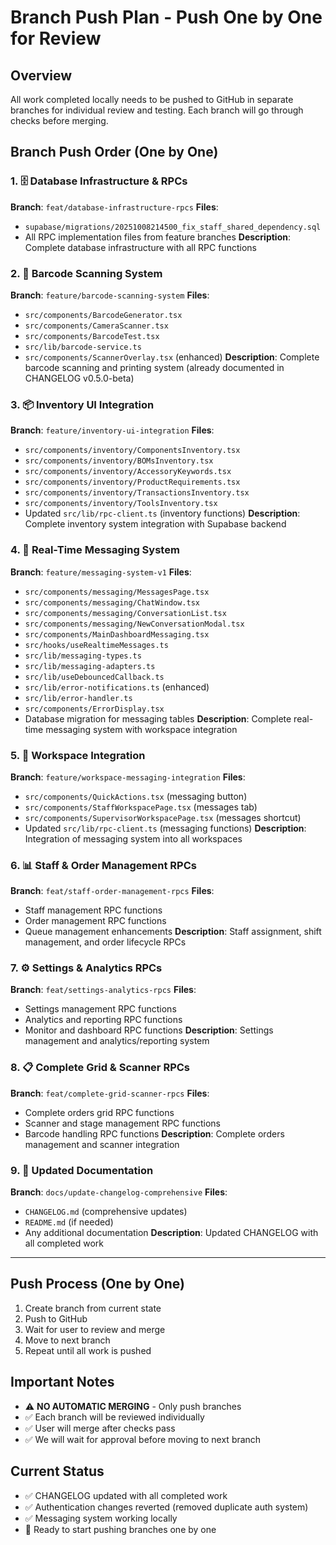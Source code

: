 # Branch Push Plan - Push One by One for Review

## Overview
All work completed locally needs to be pushed to GitHub in separate branches for individual review and testing. Each branch will go through checks before merging.

## Branch Push Order (One by One)

### 1. 🗄️ **Database Infrastructure & RPCs**
**Branch**: `feat/database-infrastructure-rpcs`
**Files**: 
- `supabase/migrations/20251008214500_fix_staff_shared_dependency.sql`
- All RPC implementation files from feature branches
**Description**: Complete database infrastructure with all RPC functions

### 2. 📱 **Barcode Scanning System** 
**Branch**: `feature/barcode-scanning-system`
**Files**: 
- `src/components/BarcodeGenerator.tsx`
- `src/components/CameraScanner.tsx` 
- `src/components/BarcodeTest.tsx`
- `src/lib/barcode-service.ts`
- `src/components/ScannerOverlay.tsx` (enhanced)
**Description**: Complete barcode scanning and printing system (already documented in CHANGELOG v0.5.0-beta)

### 3. 📦 **Inventory UI Integration**
**Branch**: `feature/inventory-ui-integration`
**Files**:
- `src/components/inventory/ComponentsInventory.tsx`
- `src/components/inventory/BOMsInventory.tsx`
- `src/components/inventory/AccessoryKeywords.tsx`
- `src/components/inventory/ProductRequirements.tsx`
- `src/components/inventory/TransactionsInventory.tsx`
- `src/components/inventory/ToolsInventory.tsx`
- Updated `src/lib/rpc-client.ts` (inventory functions)
**Description**: Complete inventory system integration with Supabase backend

### 4. 💬 **Real-Time Messaging System**
**Branch**: `feature/messaging-system-v1`
**Files**:
- `src/components/messaging/MessagesPage.tsx`
- `src/components/messaging/ChatWindow.tsx`
- `src/components/messaging/ConversationList.tsx`
- `src/components/messaging/NewConversationModal.tsx`
- `src/components/MainDashboardMessaging.tsx`
- `src/hooks/useRealtimeMessages.ts`
- `src/lib/messaging-types.ts`
- `src/lib/messaging-adapters.ts`
- `src/lib/useDebouncedCallback.ts`
- `src/lib/error-notifications.ts` (enhanced)
- `src/lib/error-handler.ts`
- `src/components/ErrorDisplay.tsx`
- Database migration for messaging tables
**Description**: Complete real-time messaging system with workspace integration

### 5. 🔗 **Workspace Integration**
**Branch**: `feature/workspace-messaging-integration`
**Files**:
- `src/components/QuickActions.tsx` (messaging button)
- `src/components/StaffWorkspacePage.tsx` (messages tab)
- `src/components/SupervisorWorkspacePage.tsx` (messages shortcut)
- Updated `src/lib/rpc-client.ts` (messaging functions)
**Description**: Integration of messaging system into all workspaces

### 6. 📊 **Staff & Order Management RPCs**
**Branch**: `feat/staff-order-management-rpcs`
**Files**: 
- Staff management RPC functions
- Order management RPC functions
- Queue management enhancements
**Description**: Staff assignment, shift management, and order lifecycle RPCs

### 7. ⚙️ **Settings & Analytics RPCs**
**Branch**: `feat/settings-analytics-rpcs`
**Files**:
- Settings management RPC functions
- Analytics and reporting RPC functions
- Monitor and dashboard RPC functions
**Description**: Settings management and analytics/reporting system

### 8. 📋 **Complete Grid & Scanner RPCs**
**Branch**: `feat/complete-grid-scanner-rpcs`
**Files**:
- Complete orders grid RPC functions
- Scanner and stage management RPC functions
- Barcode handling RPC functions
**Description**: Complete orders management and scanner integration

### 9. 📝 **Updated Documentation**
**Branch**: `docs/update-changelog-comprehensive`
**Files**:
- `CHANGELOG.md` (comprehensive updates)
- `README.md` (if needed)
- Any additional documentation
**Description**: Updated CHANGELOG with all completed work

---

## Push Process (One by One)
1. Create branch from current state
2. Push to GitHub
3. Wait for user to review and merge
4. Move to next branch
5. Repeat until all work is pushed

## Important Notes
- ⚠️ **NO AUTOMATIC MERGING** - Only push branches
- ✅ Each branch will be reviewed individually
- ✅ User will merge after checks pass
- ✅ We will wait for approval before moving to next branch

## Current Status
- ✅ CHANGELOG updated with all completed work
- ✅ Authentication changes reverted (removed duplicate auth system)
- ✅ Messaging system working locally
- 🔄 Ready to start pushing branches one by one
